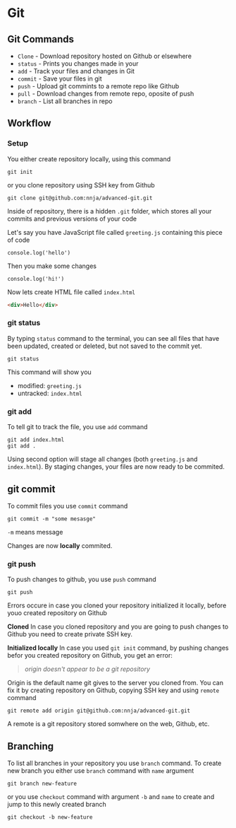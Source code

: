 # Git

## Git Commands

- `Clone` - Download repository hosted on Github or elsewhere
- `status` - Prints you changes made in your
- `add` - Track your files and changes in Git
- `commit` - Save your files in git
- `push` - Upload git commints to a remote repo like Github
- `pull` - Download changes from remote repo, oposite of push
- `branch` - List all branches in repo

## Workflow

### Setup

You either create repository locally, using this command

```shell
git init
```

or you clone repository using SSH key from Github

```shell
git clone git@github.com:nnja/advanced-git.git
```

Inside of repository, there is a hidden `.git` folder, which stores all your commits and previous versions of your code

Let's say you have JavaScript file called `greeting.js` containing this piece of code

```JS
console.log('hello')
```

Then you make some changes

```JS
console.log('hi!')
```

Now lets create HTML file called `index.html`

```HTML
<div>Hello</div>
```

### git status

By typing `status` command to the terminal, you can see all files that have been updated, created or deleted, but not saved to the commit yet.

```shell
git status
```

This command will show you

- modified: `greeting.js`
- untracked: `index.html`

### git add

To tell git to track the file, you use `add` command

```shell
git add index.html
git add .
```

Using second option will stage all changes (both `greeting.js` and `index.html`). By staging changes, your files are now ready to be commited.

## git commit

To commit files you use `commit` command

```shell
git commit -m "some mesasge"
```

`-m` means message

Changes are now **locally** commited.

### git push

To push changes to github, you use `push` command

```shell
git push
```

Errors occure in case you cloned your repository initialized it locally, before youo created repository on Github

**Cloned**
In case you cloned repository and you are going to push changes to Github you need to create private SSH key.

<!-- TODO -->

**Initialized locally**
In case you used `git init` command, by pushing changes befor you created repository on Github, you get an error:

> _origin doesn't appear to be a git repository_

Origin is the default name git gives to the server you cloned from. You can fix it by creating repository on Github, copying SSH key and using `remote` command

```shell
git remote add origin git@github.com:nnja/advanced-git.git
```

A remote is a git repository stored somwhere on the web, Github, etc.

## Branching

To list all branches in your repository you use `branch` command.
To create new branch you either use `branch` command with `name` argument

```shell
git branch new-feature
```

or you use `checkout` command with argument `-b` and `name` to create and jump to this newly created branch

```shell
git checkout -b new-feature
```
